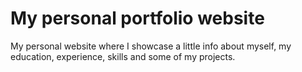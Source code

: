 # My personal portfolio website

My personal website where I showcase a little info about myself,
my education, experience, skills and some of my projects.
